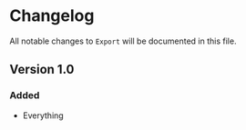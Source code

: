 # Changelog

All notable changes to `Export` will be documented in this file.

## Version 1.0

### Added
- Everything
